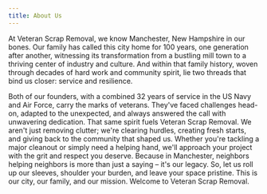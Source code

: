 ```yaml
---
title: About Us
---
```


At Veteran Scrap Removal, we know Manchester, New Hampshire in our bones. Our family has called this city home for 100 years, one generation after another, witnessing its transformation from a bustling mill town to a thriving center of industry and culture. And within that family history, woven through decades of hard work and community spirit, lie two threads that bind us closer: service and resilience.

Both of our founders, with a combined 32 years of service in the US Navy and Air Force, carry the marks of veterans. They've faced challenges head-on, adapted to the unexpected, and always answered the call with unwavering dedication. That same spirit fuels Veteran Scrap Removal. We aren't just removing clutter; we're clearing hurdles, creating fresh starts, and giving back to the community that shaped us. Whether you're tackling a major cleanout or simply need a helping hand, we'll approach your project with the grit and respect you deserve. Because in Manchester, neighbors helping neighbors is more than just a saying – it's our legacy. So, let us roll up our sleeves, shoulder your burden, and leave your space pristine. This is our city, our family, and our mission. Welcome to Veteran Scrap Removal.
